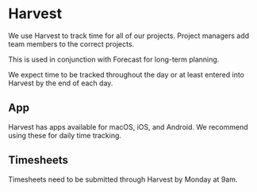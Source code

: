 # Harvest

We use Harvest to track time for all of our projects. Project managers add team members to the correct projects.

This is used in conjunction with Forecast for long-term planning.

We expect time to be tracked throughout the day or at least entered into Harvest by the end of each day.

## App
Harvest has apps available for macOS, iOS, and Android. We recommend using these for daily time tracking.

## Timesheets
Timesheets need to be submitted through Harvest by Monday at 9am.
